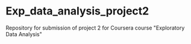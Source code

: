 # Exp_data_analysis_project2
Repository for submission of project 2 for Coursera course "Exploratory Data Analysis"
